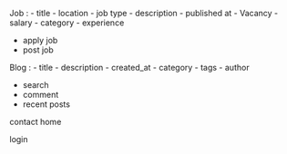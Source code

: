 
Job : - title - location - job type - description - published at - Vacancy - salary - category - experience

- apply job 
- post job

Blog : - title - description - created_at - category - tags - author

- search
- comment
- recent posts

contact home

login

